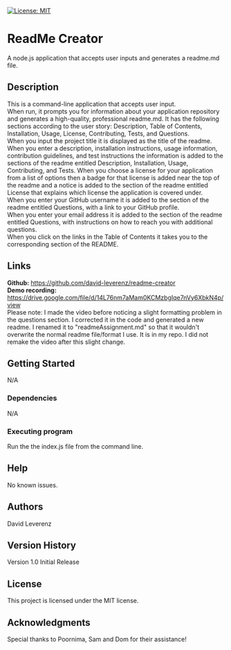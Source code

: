 [![License: MIT](https://img.shields.io/badge/License-MIT-yellow.svg)](https://opensource.org/licenses/MIT)
# ReadMe Creator
A node.js application that accepts user inputs and generates a readme.md file.<br>
## Description
This is a command-line application that accepts user input.<br>
When run, it prompts you for information about your application repository and generates a high-quality, professional readme.md.  It has the following sections according to the user story: Description, Table of Contents, Installation, Usage, License, Contributing, Tests, and Questions.<br>
When you input the project title it is displayed as the title of the readme.<br>
When you enter a description, installation instructions, usage information, contribution guidelines, and test instructions the information is added to the sections of the readme entitled Description, Installation, Usage, Contributing, and Tests.
When you choose a license for your application from a list of options then a badge for that license is added near the top of the readme and a notice is added to the section of the readme entitled License that explains which license the application is covered under.<br>
When you enter your GitHub username it is added to the section of the readme entitled Questions, with a link to your GitHub profile.<br>
When you enter your email address it is added to the section of the readme entitled Questions, with instructions on how to reach you with additional questions.<br>
When you click on the links in the Table of Contents it takes you to the corresponding section of the README.<br>

## Links
**Github:** https://github.com/david-leverenz/readme-creator<br>
**Demo recording:** https://drive.google.com/file/d/14L76nm7aMam0KCMzbgIqe7nVy6XbkN4p/view<br>
Please note: I made the video before noticing a slight formatting problem in the questions section.  I corrected it in the code and generated a new readme.  I renamed it to "readmeAssignment.md" so that it wouldn't overwrite the normal readme file/format I use.  It is in my repo.  I did not remake the video after this slight change.
## Getting Started
N/A
### Dependencies
N/A
### Executing program
Run the the index.js file from the command line.
## Help
No known issues.
## Authors
David Leverenz 
## Version History
Version 1.0 Initial Release
## License
This project is licensed under the MIT license.
## Acknowledgments
Special thanks to Poornima, Sam and Dom for their assistance!
